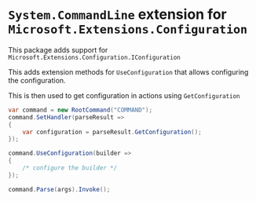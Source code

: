 # `System.CommandLine` extension for `Microsoft.Extensions.Configuration`

This package adds support for `Microsoft.Extensions.Configuration.IConfiguration`

This adds extension methods for `UseConfiguration` that allows configuring the configuration.

This is then used to get configuration in actions using `GetConfiguration`

```csharp
var command = new RootCommand("COMMAND");
command.SetHandler(parseResult =>
{
    var configuration = parseResult.GetConfiguration();
});

command.UseConfiguration(builder =>
{
    /* configure the builder */
});

command.Parse(args).Invoke();
```
